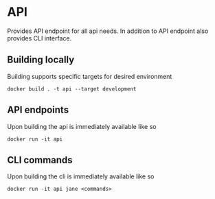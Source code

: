 # API

Provides API endpoint for all api needs. In addition to API
endpoint also provides CLI interface.

## Building locally

Building supports specific targets for desired environment

```commandLine
docker build . -t api --target development
```

## API endpoints

Upon building the api is immediately available like so

```commandLine
docker run -it api
```

## CLI commands

Upon building the cli is immediately available like so

```commandLine
docker run -it api jane <commands>
```
